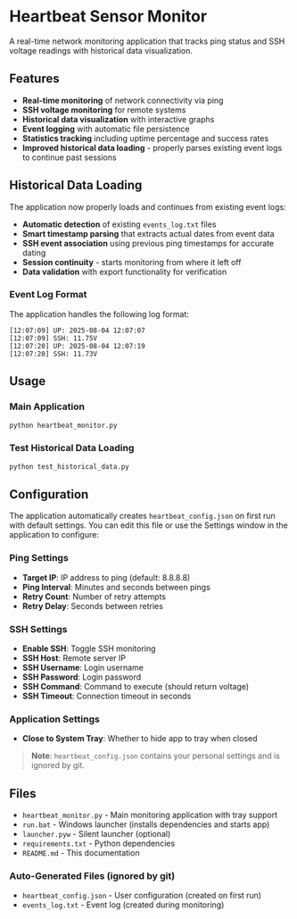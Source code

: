 # Heartbeat Sensor Monitor

A real-time network monitoring application that tracks ping status and SSH voltage readings with historical data visualization.

## Features

- **Real-time monitoring** of network connectivity via ping
- **SSH voltage monitoring** for remote systems
- **Historical data visualization** with interactive graphs
- **Event logging** with automatic file persistence
- **Statistics tracking** including uptime percentage and success rates
- **Improved historical data loading** - properly parses existing event logs to continue past sessions

## Historical Data Loading

The application now properly loads and continues from existing event logs:

- **Automatic detection** of existing `events_log.txt` files
- **Smart timestamp parsing** that extracts actual dates from event data
- **SSH event association** using previous ping timestamps for accurate dating
- **Session continuity** - starts monitoring from where it left off
- **Data validation** with export functionality for verification

### Event Log Format

The application handles the following log format:
```
[12:07:09] UP: 2025-08-04 12:07:07
[12:07:09] SSH: 11.75V
[12:07:20] UP: 2025-08-04 12:07:19
[12:07:20] SSH: 11.73V
```

## Usage

### Main Application
```bash
python heartbeat_monitor.py
```

### Test Historical Data Loading
```bash
python test_historical_data.py
```

## Configuration

The application automatically creates `heartbeat_config.json` on first run with default settings. You can edit this file or use the Settings window in the application to configure:

### Ping Settings
- **Target IP**: IP address to ping (default: 8.8.8.8)
- **Ping Interval**: Minutes and seconds between pings
- **Retry Count**: Number of retry attempts
- **Retry Delay**: Seconds between retries

### SSH Settings
- **Enable SSH**: Toggle SSH monitoring
- **SSH Host**: Remote server IP
- **SSH Username**: Login username
- **SSH Password**: Login password
- **SSH Command**: Command to execute (should return voltage)
- **SSH Timeout**: Connection timeout in seconds

### Application Settings
- **Close to System Tray**: Whether to hide app to tray when closed

> **Note**: `heartbeat_config.json` contains your personal settings and is ignored by git.

## Files

- `heartbeat_monitor.py` - Main monitoring application with tray support
- `run.bat` - Windows launcher (installs dependencies and starts app)
- `launcher.pyw` - Silent launcher (optional)
- `requirements.txt` - Python dependencies
- `README.md` - This documentation

### Auto-Generated Files (ignored by git)
- `heartbeat_config.json` - User configuration (created on first run)
- `events_log.txt` - Event log (created during monitoring) 